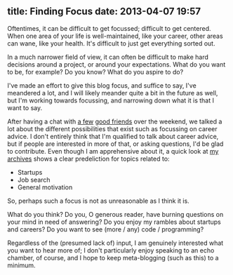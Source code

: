 title: Finding Focus
date: 2013-04-07 19:57
---
Oftentimes, it can be difficult to get focussed; difficult to get centered. When one area of your life is well-maintained, like your career, other areas can wane, like your health. It's difficult to just get everything sorted out.

In a much narrower field of view, it can often be difficult to make hard decisions around a project, or around your expectations. What do you want to be, for example? Do you know? What do you aspire to do?

I've made an effort to give this blog focus, and suffice to say, I've meandered a lot, and I will likely meander quite a bit in the future as well, but I'm working towards focussing, and narrowing down what it is that I want to say.

After having a chat with [a few](http://goboxbox.wordpress.com/) [good friends](http://malachiconstantjr.wordpress.com/) over the weekend, we talked a lot about the different possibilities that exist such as focussing on career advice. I don't entirely think that I'm qualified to talk about career advice, but if people are interested in more of that, or asking questions, I'd be glad to contribute. Even though I am apprehensive about it, a quick look at [my archives](/archives) shows a clear predeliction for topics related to:
- Startups
- Job search
- General motivation

So, perhaps such a focus is not as unreasonable as I think it is.

What do you think? Do you, O generous reader, have burning questions on your mind in need of answering? Do you enjoy my rambles about startups and careers? Do you want to see (more / any) code / programming?

Regardless of the (presumed lack of) input, I am genuinely interested what you *<Reader>* want to hear more of; I don't particularly enjoy speaking to an echo chamber, of course, and I hope to keep meta-blogging (such as this) to a minimum.
